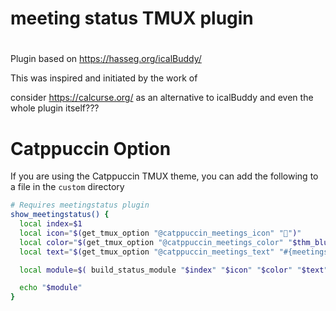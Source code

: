 # meeting status TMUX plugin
#

Plugin based on https://hasseg.org/icalBuddy/

This was inspired and initiated by the work of <YOUTUBE GUY>

consider https://calcurse.org/ as an alternative to icalBuddy and even the
whole plugin itself???


# Catppuccin Option
If you are using the Catppuccin TMUX theme, you can add the following to a file in the `custom` directory

```sh
# Requires meetingstatus plugin
show_meetingstatus() {
  local index=$1
  local icon="$(get_tmux_option "@catppuccin_meetings_icon" "󰃰")"
  local color="$(get_tmux_option "@catppuccin_meetings_color" "$thm_blue")"
  local text="$(get_tmux_option "@catppuccin_meetings_text" "#{meetingstatus}")"

  local module=$( build_status_module "$index" "$icon" "$color" "$text" )

  echo "$module"
}
```
